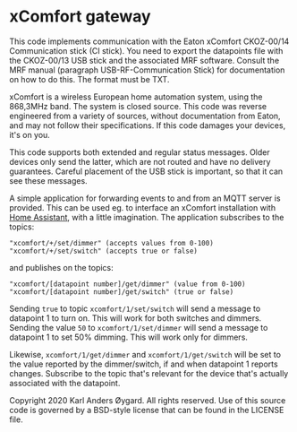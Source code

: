 xComfort gateway
================

This code implements communication with the Eaton xComfort CKOZ-00/14
Communication stick (CI stick).  You need to export the datapoints file
with the CKOZ-00/13 USB stick and the associated MRF software.  Consult
the MRF manual (paragraph USB-RF-Communication Stick) for documentation
on how to do this.  The format must be TXT.

xComfort is a wireless European home automation system, using the
868,3MHz band.  The system is closed source.  This code was reverse
engineered from a variety of sources, without documentation from Eaton,
and may not follow their specifications.  If this code damages your
devices, it's on you.

This code supports both extended and regular status messages.  Older
devices only send the latter, which are not routed and have no
delivery guarantees.  Careful placement of the USB stick is important,
so that it can see these messages.

A simple application for forwarding events to and from an MQTT server is
provided.  This can be used eg. to interface an xComfort installation with
[Home Assistant](https://home-assistant.io/), with a little imagination.
The application subscribes to the topics:

    "xcomfort/+/set/dimmer" (accepts values from 0-100)
    "xcomfort/+/set/switch" (accepts true or false)

and publishes on the topics:

    "xcomfort/[datapoint number]/get/dimmer" (value from 0-100)
    "xcomfort/[datapoint number]/get/switch" (true or false)

Sending `true` to topic `xcomfort/1/set/switch` will send a message to
datapoint 1 to turn on.  This will work for both switches and dimmers.
Sending the value `50` to `xcomfort/1/set/dimmer` will send a message
to datapoint 1 to set 50% dimming.  This will work only for dimmers.

Likewise, `xcomfort/1/get/dimmer` and `xcomfort/1/get/switch` will be
set to the value reported by the dimmer/switch, if and when datapoint
1 reports changes.  Subscribe to the topic that's relevant for the
device that's actually associated with the datapoint.

Copyright 2020 Karl Anders Øygard.  All rights reserved.  Use of this
source code is governed by a BSD-style license that can be found in
the LICENSE file.